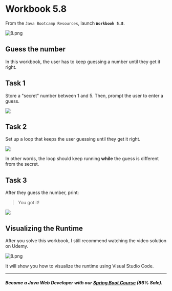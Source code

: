 # Workbook 5.8

From the `Java Bootcamp Resources`, launch **`Workbook 5.8`**.

![8.png](https://firebasestorage.googleapis.com/v0/b/learnthepart-75aed.appspot.com/o/images%2F8adf7661-d912-4885-acd6-d791e2a97b17?alt=media&token=77abd85a-353f-49ae-b5ef-c79eb5be2c5f)

Guess the number
----------------

In this workbook, the user has to keep guessing a number until they get it right.

Task 1
------

Store a "secret" number between 1 and 5. Then, prompt the user to enter a guess.

![](https://firebasestorage.googleapis.com/v0/b/learnthepart-75aed.appspot.com/o/images%2F29b841b2-1c45-4fd1-be4f-111d53a3ca09?alt=media&token=447ded67-8bc2-430f-ade4-f8efb69587e4)

Task 2
------

Set up a loop that keeps the user guessing until they get it right.

![](https://firebasestorage.googleapis.com/v0/b/learnthepart-75aed.appspot.com/o/images%2F3c7ec148-495d-469a-8868-2748b4626422?alt=media&token=adcbfea2-9e6e-41d5-9317-fa5b1cb07521)

In other words, the loop should keep running **while** the guess is different from the secret.

Task 3
------

After they guess the number, print:

> You got it!

![](https://firebasestorage.googleapis.com/v0/b/learnthepart-75aed.appspot.com/o/images%2Fe6d28075-0d3a-40a9-8b02-cb0e7dcbf90d?alt=media&token=845e84eb-7c68-4fbc-9ab1-f91869bf52e3)

## Visualizing the Runtime

After you solve this workbook, I still recommend watching the video solution on Udemy.

![8.png](https://firebasestorage.googleapis.com/v0/b/learnthepart-75aed.appspot.com/o/images%2Fa34d91bb-57ca-403a-ba95-4ae13035a107?alt=media&token=162fb17e-90f1-44aa-9004-dba36fe3b587)

It will show you how to visualize the runtime using Visual Studio Code.

----------
##### Become a Java Web Developer with our [Spring Boot Course](https://udemy-redirect-app.herokuapp.com/spring) (86% Sale).